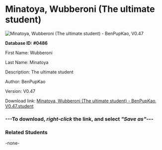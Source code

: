 # Minatoya, Wubberoni (The ultimate student)

<img src="../../Files/Images/Minatoya, Wubberoni (The ultimate student).png" title="Minatoya, Wubberoni (The ultimate student) - BenPupKao, V0.47">

**Database ID: #0486**

First Name: Wubberoni

Last Name: Minatoya

Description: The ultimate student

Author: BenPupKao

Version: V0.47

Download link: <a href="https://raw.githubusercontent.com/Arbiter1223/Daigaku-Gurashi-Custom-Students/master/Files/Student%20Files/Minatoya%2C%20Wubberoni%20(The%20ultimate%20student)%20-%20BenPupKao%2C%20V0.47.student">Minatoya, Wubberoni (The ultimate student) - BenPupKao, V0.47.student</a>

### ---**To download, _right-click_ the link, and select _"Save as"_**---

### Related Students

-none-
